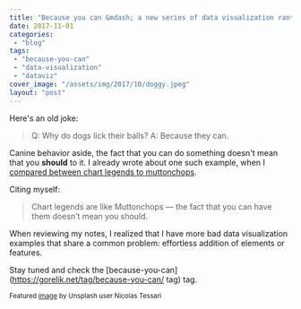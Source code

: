 ```yaml
---
title: "Because you can &mdash; a new series of data visualization rants"
date: 2017-11-01
categories: 
 - "blog"
tags: 
 - "because-you-can"
 - "data-visualization"
 - "dataviz"
cover_image: "/assets/img/2017/10/doggy.jpeg"
layout: "post"
---
```


Here's an old joke:

> 
>   Q: Why do dogs lick their balls?
>   A: Because they can.


Canine behavior aside, the fact that you can do something doesn't mean that you **should** to it. I already wrote about one such example, when I [compared between chart legends to muttonchops](https://gorelik.net/2017/04/12/chart-legends-and-the-muttonchops/).

Citing myself:

> Chart legends are like Muttonchops — the fact that you can have them doesn’t mean you should.


When reviewing my notes, I realized that I have more bad data visualization examples that share a common problem: effortless addition of elements or features.

Stay tuned and check the [because-you-can](https://gorelik.net/tag/because-you-can/ tag) tag.

<small>Featured <a href="https://unsplash.com/photos/BHh-jKrTIoU" target="_blank" rel="noopener">image</a> by Unsplash user Nicolas Tessari</small>
